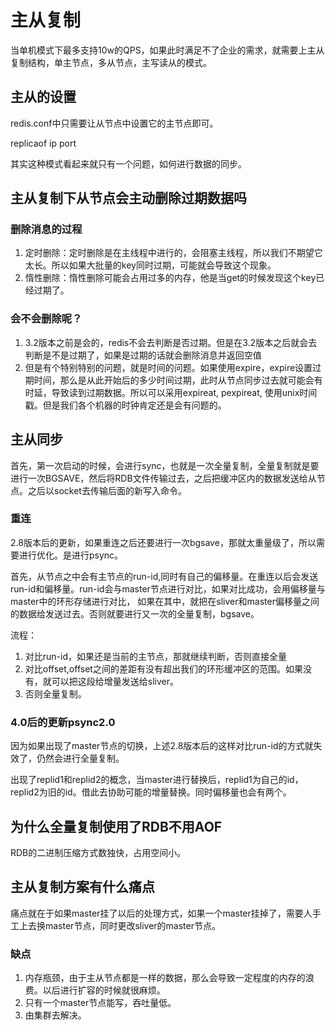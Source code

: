 # 主从复制

当单机模式下最多支持10w的QPS，如果此时满足不了企业的需求，就需要上主从复制结构，单主节点，多从节点，主写读从的模式。

## 主从的设置
redis.conf中只需要让从节点中设置它的主节点即可。

replicaof ip port

其实这种模式看起来就只有一个问题，如何进行数据的同步。


## 主从复制下从节点会主动删除过期数据吗

### 删除消息的过程
1. 定时删除：定时删除是在主线程中进行的，会阻塞主线程，所以我们不期望它太长。所以如果大批量的key同时过期，可能就会导致这个现象。
2. 惰性删除：惰性删除可能会占用过多的内存，他是当get的时候发现这个key已经过期了。
### 会不会删除呢？
1. 3.2版本之前是会的，redis不会去判断是否过期。但是在3.2版本之后就会去判断是不是过期了，如果是过期的话就会删除消息并返回空值
2. 但是有个特别特别的问题，就是时间的问题。如果使用expire，expire设置过期时间，那么是从此开始后的多少时间过期，此时从节点同步过去就可能会有时延，导致读到过期数据。所以可以采用expireat, pexpireat, 使用unix时间戳。但是我们各个机器的时钟肯定还是会有问题的。

## 主从同步
首先，第一次启动的时候，会进行sync，也就是一次全量复制，全量复制就是要进行一次BGSAVE，然后将RDB文件传输过去，之后把缓冲区内的数据发送给从节点。之后以socket去传输后面的新写入命令。

### 重连
2.8版本后的更新，如果重连之后还要进行一次bgsave，那就太重量级了，所以需要进行优化。是进行psync。

首先，从节点之中会有主节点的run-id,同时有自己的偏移量。在重连以后会发送run-id和偏移量。run-id会与master节点进行对比，如果对比成功，会用偏移量与master中的环形存储进行对比，
如果在其中，就把在sliver和master偏移量之间的数据给发送过去。否则就要进行又一次的全量复制，bgsave。

流程：
1. 对比run-id，如果还是当前的主节点，那就继续判断，否则直接全量
2. 对比offset,offset之间的差距有没有超出我们的环形缓冲区的范围。如果没有，就可以把这段给增量发送给sliver。
3. 否则全量复制。

### 4.0后的更新psync2.0
因为如果出现了master节点的切换，上述2.8版本后的这样对比run-id的方式就失效了，仍然会进行全量复制。

出现了replid1和replid2的概念，当master进行替换后，replid1为自己的id，replid2为旧的id。借此去协助可能的增量替换。同时偏移量也会有两个。

## 为什么全量复制使用了RDB不用AOF
RDB的二进制压缩方式数独快，占用空间小。

## 主从复制方案有什么痛点
痛点就在于如果master挂了以后的处理方式，如果一个master挂掉了，需要人手工上去换master节点，同时更改sliver的master节点。

### 缺点
1. 内存瓶颈，由于主从节点都是一样的数据，那么会导致一定程度的内存的浪费。以后进行扩容的时候就很麻烦。
2. 只有一个master节点能写，吞吐量低。
3. 由集群去解决。
